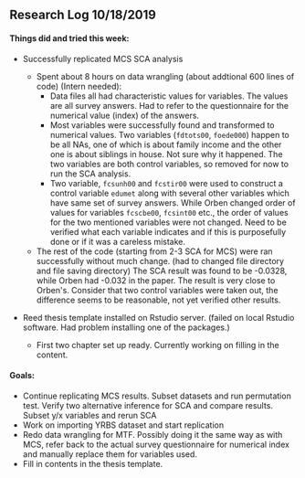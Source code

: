 ## Research Log 10/18/2019

#### Things did and tried this week: 

- Successfully replicated MCS SCA analysis
    - Spent about 8 hours on data wrangling (about addtional 600 lines of code) (Intern needed): 
        - Data files all had characteristic values for variables. The values are all survey answers. Had to refer to the questionnaire for the numerical value (index) of the answers. 
        - Most variables were successfully found and transformed to numerical values. Two variables (`fdtots00`, `foede000`) happen to be all NAs, one of which is about family income and the other one is about siblings in house. Not sure why it happened. The two variables are both control variables, so removed for now to run the SCA analysis.
        - Two variable, `fcsunh00` and `fcstir00` were used to construct a control variable `edumet` along with several other variables which have same set of survey answers. While Orben changed order of values for variables `fcscbe00`, `fcsint00` etc., the order of values for the two mentioned variables were not changed. Need to be verified what each variable indicates and if this is purposefully done or if it was a careless mistake. 
    - The rest of the code (starting from 2-3 SCA for MCS) were ran successfully without much change. (had to changed file directory and file saving directory) The SCA result was found to be -0.0328, while Orben had -0.032 in the paper. The result is very close to Orben's. Consider that two control variables were taken out, the difference seems to be reasonable, not yet verified other results. 

- Reed thesis template installed on Rstudio server. (failed on local Rstudio software. Had problem installing one of the packages.)
    - First two chapter set up ready. Currently working on filling in the content. 
    
#### Goals: 

- Continue replicating MCS results. Subset datasets and run permutation test. Verify two alternative inference for SCA and compare results. Subset y/x variables and rerun SCA
- Work on importing YRBS dataset and start replication
- Redo data wrangling for MTF. Possibly doing it the same way as with MCS, refer back to the actual survey questionnaire for numerical index and manually replace them for variables used. 
- Fill in contents in the thesis template. 
